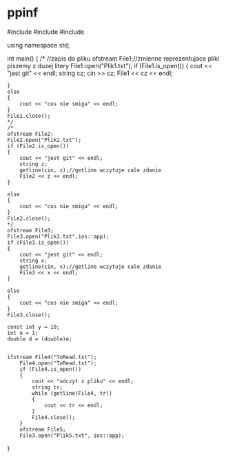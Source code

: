 # ppinf
#include <iostream>
#include <fstream>
#include <string>

using namespace std;



int main()
{
	/*
	//zapis do pliku
	ofstream File1;//zmienne reprezentujace pliki piszemy z duzej litery
	File1.open("Plik1.txt");
	if (File1.is_open())
	{
		cout << "jest git" << endl;
		string cz;
		cin >> cz;
		File1 << cz << endl;
		
		
	}
	else
	{
		cout << "cos nie smiga" << endl;
	}
	File1.close();
	*/
	/*
	ofstream File2;
	File2.open("Plik2.txt");
	if (File2.is_open())
	{
		cout << "jest git" << endl;
		string z;
		getline(cin, z);//getline wczytuje cale zdanie
		File2 << z << endl;
	}

	else
	{
		cout << "cos nie smiga" << endl;
	}
	File2.close();
	*/
	ofstream File3;
	File3.open("Plik3.txt",ios::app);
	if (File3.is_open())
	{
		cout << "jest git" << endl;
		string x;
		getline(cin, x);//getline wczytuje cale zdanie
		File3 << x << endl;
	}

	else
	{
		cout << "cos nie smiga" << endl;
	}
	File3.close();
	
	const int y = 10;
	int e = 1;
	double d = (double)e;
	

	ifstream File4("ToRead.txt");
		File4.open("ToRead.txt");
		if (File4.is_open()) 
		{
			cout << "odczyt z pliku" << endl;
			string tr;
			while (getline(File4, tr))
			{
				cout << tr << endl;
			}
			File4.close();
		}
		ofstream File5;
		File3.open("Plik5.txt", ios::app);
}
